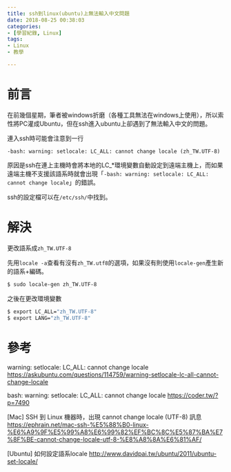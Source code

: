 ```yaml
---
title: ssh到linux(ubuntu)上無法輸入中文問題
date: 2018-08-25 00:38:03
categories:
- [學習紀錄, Linux]
tags:
- Linux
- 教學

---
```

# 前言

在前幾個星期，筆者被windows折磨（各種工具無法在windows上使用），所以索性將PC灌成Ubuntu，但在ssh進入ubuntu上卻遇到了無法輸入中文的問題。

連入ssh時可能會注意到一行
```
-bash: warning: setlocale: LC_ALL: cannot change locale (zh_TW.UTF-8)
```

原因是ssh在連上主機時會將本地的LC_*環境變數自動設定到遠端主機上，而如果遠端主機不支援該語系時就會出現「`-bash: warning: setlocale: LC_ALL: cannot change locale`」的錯誤。

ssh的設定檔可以在`/etc/ssh/`中找到。

# 解決

更改語系成`zh_TW.UTF-8`


先用`locale -a`查看有沒有`zh_TW.utf8`的選項，如果沒有則使用`locale-gen`產生新的語系+編碼。

```bash
$ sudo locale-gen zh_TW.UTF-8
```

之後在更改環境變數

```bash
$ export LC_ALL="zh_TW.UTF-8"
$ export LANG="zh_TW.UTF-8"
```

# 參考

warning: setlocale: LC_ALL: cannot change locale
https://askubuntu.com/questions/114759/warning-setlocale-lc-all-cannot-change-locale

bash: warning: setlocale: LC_ALL: cannot change locale
https://coder.tw/?p=7490

[Mac] SSH 到 Linux 機器時，出現 cannot change locale (UTF-8) 訊息
https://ephrain.net/mac-ssh-%E5%88%B0-linux-%E6%A9%9F%E5%99%A8%E6%99%82%EF%BC%8C%E5%87%BA%E7%8F%BE-cannot-change-locale-utf-8-%E8%A8%8A%E6%81%AF/

[Ubuntu] 如何設定語系locale
http://www.davidpai.tw/ubuntu/2011/ubuntu-set-locale/